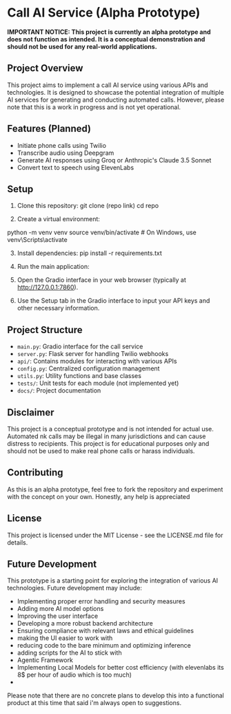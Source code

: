 #  Call AI Service (Alpha Prototype)

**IMPORTANT NOTICE: This project is currently an alpha prototype and does not function as intended. It is a conceptual demonstration and should not be used for any real-world applications.**

## Project Overview

This project aims to implement a  call AI service using various APIs and technologies. It is designed to showcase the potential integration of multiple AI services for generating and conducting automated calls. However, please note that this is a work in progress and is not yet operational.

## Features (Planned)

- Initiate phone calls using Twilio
- Transcribe audio using Deepgram
- Generate AI responses using Groq or Anthropic's Claude 3.5 Sonnet
- Convert text to speech using ElevenLabs

## Setup

1. Clone this repository:
git clone (repo link)
cd repo

2. Create a virtual environment:

python -m venv venv
source venv/bin/activate  # On Windows, use venv\Scripts\activate

3. Install dependencies:
pip install -r requirements.txt

4. Run the main application:

5. Open the Gradio interface in your web browser (typically at http://127.0.0.1:7860).

6. Use the Setup tab in the Gradio interface to input your API keys and other necessary information.

## Project Structure

- `main.py`: Gradio interface for the  call service
- `server.py`: Flask server for handling Twilio webhooks
- `api/`: Contains modules for interacting with various APIs
- `config.py`: Centralized configuration management
- `utils.py`: Utility functions and base classes
- `tests/`: Unit tests for each module (not implemented yet)
- `docs/`: Project documentation

## Disclaimer

This project is a conceptual prototype and is not intended for actual use. Automated nk calls may be illegal in many jurisdictions and can cause distress to recipients. This project is for educational purposes only and should not be used to make real phone calls or harass individuals.

## Contributing

As this is an alpha prototype,  feel free to fork the repository and experiment with the concept on your own. Honestly, any help is appreciated 

## License

This project is licensed under the MIT License - see the LICENSE.md file for details. 

## Future Development

This prototype is a starting point for exploring the integration of various AI technologies. Future development may include:

- Implementing proper error handling and security measures
- Adding more AI model options
- Improving the user interface
- Developing a more robust backend architecture
- Ensuring compliance with relevant laws and ethical guidelines
- making the UI easier to work with
- reducing code to the bare minimum and optimizing inference
- adding scripts for the AI to stick with
- Agentic Framework
- Implementing Local Models for better cost efficiency (with elevenlabs its 8$ per hour of audio  which is too much)
- 

Please note that there are no concrete plans to develop this into a functional product at this time that said i'm always open to suggestions.
